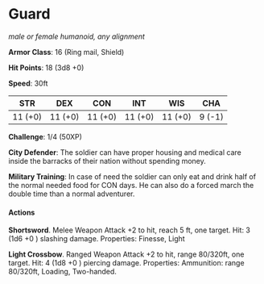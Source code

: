 # Guard
*male or female humanoid, any alignment*

**Armor Class**: 16 (Ring mail, Shield)

**Hit Points**: 18 (3d8 +0)

**Speed**: 30ft

**STR**|**DEX**|**CON**|**INT**|**WIS**|**CHA**
-------|-------|-------|-------|-------|-------
11 (+0)|11 (+0)|11 (+0)|11 (+0)|11 (+0)|9 (-1)

**Challenge**: 1/4 (50XP) 

**City Defender**: The soldier can have proper housing and medical care inside the barracks of their nation without spending money.

**Military Training**: In case of need the soldier can only eat and drink half of the normal needed food for CON days. He can also do a forced march the double time than a normal adventurer.

#### Actions
**Shortsword**. Melee Weapon Attack +2 to hit, reach 5 ft, one target. Hit: 3 (1d6 +0 ) slashing damage. Properties: Finesse, Light

**Light Crossbow**. Ranged Weapon Attack +2 to hit, range 80/320ft, one target. Hit: 4 (1d8 +0 ) piercing damage. Properties: Ammunition: range 80/320ft, Loading, Two-handed.
